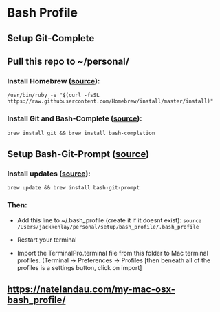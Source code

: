 # Bash Profile

## Setup Git-Complete

## Pull this repo to ~/personal/

### Install Homebrew ([source](https://brew.sh/)):
```/usr/bin/ruby -e "$(curl -fsSL https://raw.githubusercontent.com/Homebrew/install/master/install)"``` 

### Install Git and Bash-Complete ([source](https://github.com/bobthecow/git-flow-completion/wiki/Install-Bash-git-completion)):
```brew install git && brew install bash-completion```

## Setup Bash-Git-Prompt ([source](https://github.com/magicmonty/bash-git-prompt))
### Install updates ([source](https://github.com/magicmonty/bash-git-prompt)):
```brew update && brew install bash-git-prompt```
### Then:
* Add this line to ~/.bash_profile (create it if it doesnt exist):
```source /Users/jackkenlay/personal/setup/bash_profile/.bash_profile```

* Restart your terminal
* Import the TerminalPro.terminal file from this folder to Mac terminal profiles. (Terminal -> Preferences -> Profiles [then beneath all of the profiles is a settings button, click on import]

## https://natelandau.com/my-mac-osx-bash_profile/
